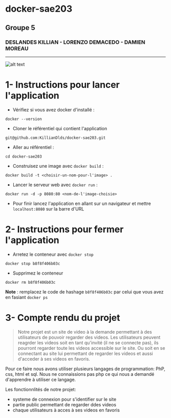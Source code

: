 # docker-sae203
## Groupe 5
### DESLANDES KILLIAN - LORENZO DEMACEDO - DAMIEN MOREAU
------------------------------------------------------
![alt text](https://www.google.com/imgres?imgurl=https%3A%2F%2Fupload.wikimedia.org%2Fwikipedia%2Ffr%2F5%2F51%2FLogo_Inter_mutuelles_assistance.png&tbnid=9X9IdVYw2HYyTM&vet=12ahUKEwi-ivit2IH_AhV0oicCHdi7AEYQMygBegUIARDCAQ..i&imgrefurl=https%3A%2F%2Ffr.wikipedia.org%2Fwiki%2FGroupe_IMA&docid=fL05GROj6bW-sM&w=3910&h=1920&q=ima&client=opera-gx&ved=2ahUKEwi-ivit2IH_AhV0oicCHdi7AEYQMygBegUIARDCAQ)
# 1- Instructions pour lancer l'application

- Vérifiez si vous avez docker d'installé :

```shell
docker --version
```

- Cloner le référentiel qui contient l'application

```shell
git@github.com:KillianDlds/docker-sae203.git
```

- Aller au référentiel :

```shell
cd docker-sae203
```

- Construisez une image avec ```docker build``` : 

```shell
docker build -t <choisir-un-nom-pour-l'image> .
```

- Lancer le serveur web avec ```docker run``` :

```shell
docker run -d -p 8080:80 <nom-de-l'image-choisie>
```

- Pour finir lancez l'application en allant sur un navigateur et mettre ```localhost:8080``` sur la barre d'URL

# 2- Instructions pour fermer l'application

- Arretez le conteneur avec ```docker stop```

```shell
docker stop b8f8f406b03c
```

- Supprimez le conteneur 

```shell
docker rm b8f8f406b03c
```

**Note** : remplacez le code de hashage ```b8f8f406b03c``` par celui que vous avez en fasiant ```docker ps```


# 3- Compte rendu du projet 

> Notre projet est un site de video à la demande permettant à des utilisateurs de pouvoir regarder des videos. Les utilisateurs peuvent reagrder les videos soit en tant qu'invité (il ne se connecte pas), ils pourront regarder toute les videos accessible sur le site. Ou soit en se connectant au site lui permettant de regarder les videos et aussi d'acceder à ses videos en favoris.

Pour ce faire nous avons utiliser plusieurs langages de programmation: PhP, css, html et sql.
Nous ne connaissions pas php ce qui nous a demandé d'apprendre à utiliser ce langage.

Les fonctionnlités de notre projet:
- systeme de connexion pour s'identifier sur le site
- partie public permettant de regarder ddes videos
- chaque utilisateurs à acces à ses videos en favoris 

